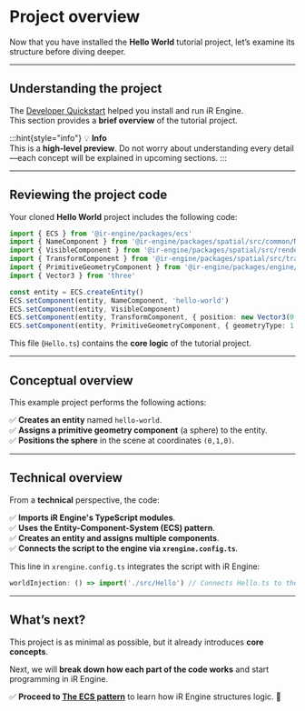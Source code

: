 # Project overview

Now that you have installed the **Hello World** tutorial project, let’s examine its structure before diving deeper.

---

## Understanding the project

The [Developer Quickstart](./../01_quickstart/index.md) helped you install and run iR Engine.  
This section provides a **brief overview** of the tutorial project.

:::hint{style="info"}
💡 **Info**  
This is a **high-level preview**. Do not worry about understanding every detail—each concept will be explained in upcoming sections.
:::

---

## Reviewing the project code

Your cloned **Hello World** project includes the following code:

```typescript title="ir-tutorial-hello/src/Hello.ts"
import { ECS } from '@ir-engine/packages/ecs'
import { NameComponent } from '@ir-engine/packages/spatial/src/common/NameComponent'
import { VisibleComponent } from '@ir-engine/packages/spatial/src/renderer/components/VisibleComponent'
import { TransformComponent } from '@ir-engine/packages/spatial/src/transform/components/TransformComponent'
import { PrimitiveGeometryComponent } from '@ir-engine/packages/engine/src/scene/components/PrimitiveGeometryComponent'
import { Vector3 } from 'three'

const entity = ECS.createEntity()
ECS.setComponent(entity, NameComponent, 'hello-world')
ECS.setComponent(entity, VisibleComponent)
ECS.setComponent(entity, TransformComponent, { position: new Vector3(0, 1, 0) })
ECS.setComponent(entity, PrimitiveGeometryComponent, { geometryType: 1 })
```

This file (`Hello.ts`) contains the **core logic** of the tutorial project.

---

## Conceptual overview

This example project performs the following actions:

✅ **Creates an entity** named `hello-world`.  
✅ **Assigns a primitive geometry component** (a sphere) to the entity.  
✅ **Positions the sphere** in the scene at coordinates `(0,1,0)`.  

---

## Technical overview

From a **technical** perspective, the code:

✅ **Imports iR Engine's TypeScript modules**.  
✅ **Uses the Entity-Component-System (ECS) pattern**.  
✅ **Creates an entity and assigns multiple components**.  
✅ **Connects the script to the engine via `xrengine.config.ts`**.

This line in `xrengine.config.ts` integrates the script with iR Engine:

```typescript
worldInjection: () => import('./src/Hello') // Connects Hello.ts to the engine
```

---

## What’s next?

This project is as minimal as possible, but it already introduces **core concepts**.

Next, we will **break down how each part of the code works** and start programming in iR Engine.

✅ **Proceed to [The ECS pattern](./02_ecs_pattern.md)** to learn how iR Engine structures logic. 🚀
